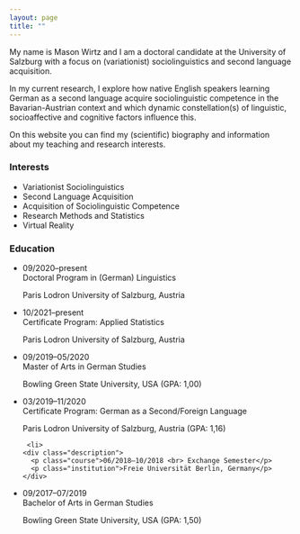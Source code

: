 ```yaml
---
layout: page
title: ""
---
```


My name is Mason Wirtz and I am a doctoral candidate at the University of Salzburg with a focus on (variationist) sociolinguistics and second language acquisition.

In my current research, I explore how native English speakers learning German as a second language acquire sociolinguistic competence in the Bavarian-Austrian context and which dynamic constellation(s) of linguistic, socioaffective and cognitive factors influence this. 

On this website you can find my (scientific) biography and information about my teaching and research interests.

<div class="cols-2">
<div class="col-left">
<h3>Interests</h3>
<ul class="ul-interests">
  <li>Variationist Sociolinguistics</li>
  <li>Second Language Acquisition</li>
  <li>Acquisition of Sociolinguistic Competence</li>
  <li>Research Methods and Statistics</li>
  <li>Virtual Reality</li>
</ul>
</div>
<div class="col-right">
<h3>Education</h3>
<ul class="ul-interests">
  <li>
    <div class="description">
      <p class="course">09/2020–present <br> Doctoral Program in (German) Linguistics</p>
      <p class="institution">Paris Lodron University of Salzburg, Austria</p>
    </div>
  </li>

  <li>
    <div class="description">
      <p class="course">10/2021–present <br> Certificate Program: Applied Statistics</p>
      <p class="institution">Paris Lodron University of Salzburg, Austria</p>
    </div>
  </li>

  <li>
    <div class="description">
      <p class="course">09/2019–05/2020 <br> Master of Arts in German Studies</p>
      <p class="institution">Bowling Green State University, USA (GPA: 1,00) </p>
    </div>
  </li>

   <li>
    <div class="description">
      <p class="course">03/2019–11/2020 <br> Certificate Program: German as a Second/Foreign Language</p>
      <p class="institution">Paris Lodron University of Salzburg, Austria (GPA: 1,16)</p>
    </div>
  </li>
  
     <li>
    <div class="description">
      <p class="course">06/2018–10/2018 <br> Exchange Semester</p>
      <p class="institution">Freie Universität Berlin, Germany</p>
    </div>
  </li>
  
  <li>
    <div class="description">
      <p class="course">09/2017–07/2019 <br> Bachelor of Arts in German Studies</p>
      <p class="institution">Bowling Green State University, USA (GPA: 1,50) </p>
    </div>
  </li>
 </ul>
 </div>
</div>
